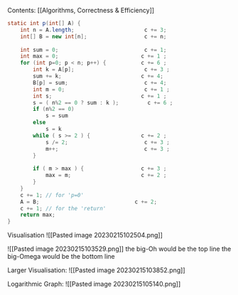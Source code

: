 Contents:
[[Algorithms, Correctness & Efficiency]]

``` java
static int p(int[] A) {  
    int n = A.length;                      c += 3;  
    int[] B = new int[n];                  c += n;  
  
    int sum = 0;                           c += 1;  
    int max = 0;                          c += 1 ;  
    for (int p=0; p < n; p++) {           c += 6 ;  
        int k = A[p];                      c += 3 ;  
        sum += k;                         c += 4;  
        B[p] = sum;                        c += 4;  
        int m = 0;                         c += 1 ;  
        int s;                            c += 1 ;  
        s = ( n%2 == 0 ? sum : k );         c += 6 ; 
        if (n%2 == 0)
	        s = sum
        else
	        s = k
        while ( s >= 2 ) {                c += 2 ;  
            s /= 2;                        c += 3 ;  
            m++;                           c += 3 ;  
        }  
  
        if ( m > max ) {                  c += 3 ;  
            max = m;                      c += 2 ;  
        }  
    }  
    c += 1; // for 'p=0'  
    A = B;                              c += 2;  
    c += 1; // for the 'return'  
    return max;  
}
```

Visualisation
![[Pasted image 20230215102504.png]]

![[Pasted image 20230215103529.png]]
the big-Oh would be the top line
the big-Omega would be the bottom line

Larger Visualisation:
![[Pasted image 20230215103852.png]]

Logarithmic Graph:
![[Pasted image 20230215105140.png]]

